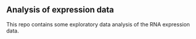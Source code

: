 ## Analysis of expression data
This repo contains some exploratory data analysis of the RNA expression data.
